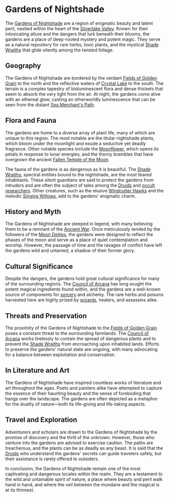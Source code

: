 # Gardens of Nightshade

The [Gardens of Nightshade](Gardens%20of%20Nightshade.md) are a region of enigmatic beauty and latent peril, nestled within the heart of the [Silverlake Valley](Silverlake%20Valley.md). Known for their intoxicating allure and the dangers that lurk beneath their blooms, the gardens are a place of deep-rooted mystery and potent magic. They serve as a natural repository for rare herbs, toxic plants, and the mystical [Shade Wraiths](Shade%20Wraiths.md) that glide silently among the twisted foliage.

## Geography

The Gardens of Nightshade are bordered by the verdant [Fields of Golden Grain](Fields%20of%20Golden%20Grain.md) to the north and the reflective waters of [Crystal Lake](Crystal%20Lake.md) to the south. The terrain is a complex tapestry of bioluminescent flora and dense thickets that seem to absorb the very light from the air. At night, the gardens come alive with an ethereal glow, casting an otherworldly luminescence that can be seen from the distant [Sea Merchant's Path](Sea%20Merchant'S%20Path.md).

## Flora and Fauna

The gardens are home to a diverse array of plant life, many of which are unique to this region. The most notable are the titular nightshade plants, which bloom under the moonlight and exude a seductive yet deadly fragrance. Other notable species include the [Moonflower](Moonflower.md), which opens its petals in response to lunar energies, and the thorny brambles that have overgrown the ancient [Fallen Temple of the Moon](Fallen%20Temple%20of%20the%20Moon.md).

The fauna of the gardens is as dangerous as it is beautiful. The [Shade Wraiths](Shade%20Wraiths.md), spectral entities bound to the nightshade, are the most feared inhabitants. These silent guardians are said to protect the gardens from intruders and are often the subject of tales among the [Druids](Druids.md) and [occult researchers](Occult%20Researchers.md). Other creatures, such as the elusive [Windcutter Hawks](Windcutter%20Hawks.md) and the melodic [Singing Willows](Singing%20Willows.md), add to the gardens' enigmatic charm.

## History and Myth

The Gardens of Nightshade are steeped in legend, with many believing them to be a remnant of the [Ancient War](Ancient%20War.md). Once meticulously tended by the followers of the [Moon Deities](Moon%20Deities.md), the gardens were designed to reflect the phases of the moon and serve as a place of quiet contemplation and worship. However, the passage of time and the ravages of conflict have left the gardens wild and untamed, a shadow of their former glory.

## Cultural Significance

Despite the dangers, the gardens hold great cultural significance for many of the surrounding regions. The [Council of Arcana](Council%20of%20Arcana.md) has long sought the potent magical ingredients found within, and the gardens are a well-known source of components for [sorcery](Sorcery.md) and alchemy. The rare herbs and poisons harvested here are highly prized by [wizards](Wizards.md), healers, and assassins alike.

## Threats and Preservation

The proximity of the Gardens of Nightshade to the [Fields of Golden Grain](Fields%20of%20Golden%20Grain.md) poses a constant threat to the surrounding farmlands. The [Council of Arcana](Council%20of%20Arcana.md) works tirelessly to contain the spread of dangerous plants and to prevent the [Shade Wraiths](Shade%20Wraiths.md) from encroaching upon inhabited lands. Efforts to preserve the gardens' natural state are ongoing, with many advocating for a balance between exploitation and conservation.

## In Literature and Art

The Gardens of Nightshade have inspired countless works of literature and art throughout the ages. Poets and painters alike have attempted to capture the essence of their haunting beauty and the sense of foreboding that hangs over the landscape. The gardens are often depicted as a metaphor for the duality of nature—both its life-giving and life-taking aspects.

## Travel and Exploration

Adventurers and scholars are drawn to the Gardens of Nightshade by the promise of discovery and the thrill of the unknown. However, those who venture into the gardens are advised to exercise caution. The paths are treacherous, and the plants can be as deadly as any beast. It is said that the [Druids](Druids.md) who understand the gardens' secrets can guide travelers safely, but their assistance is rarely offered to outsiders.

In conclusion, the Gardens of Nightshade remain one of the most captivating and dangerous locales within the realm. They are a testament to the wild and untamable spirit of nature, a place where beauty and peril walk hand in hand, and where the veil between the mundane and the magical is at its thinnest.
